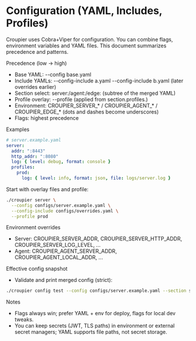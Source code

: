 # Configuration (YAML, Includes, Profiles)

Croupier uses Cobra+Viper for configuration. You can combine flags, environment variables and YAML files. This document summarizes precedence and patterns.

Precedence (low → high)
- Base YAML: --config base.yaml
- Include YAMLs: --config-include a.yaml --config-include b.yaml (later overrides earlier)
- Section select: server:/agent:/edge: (subtree of the merged YAML)
- Profile overlay: --profile <name> (applied from section.profiles.<name>)
- Environment: CROUPIER_SERVER_* / CROUPIER_AGENT_* / CROUPIER_EDGE_* (dots and dashes become underscores)
- Flags: highest precedence

Examples
```yaml
# server.example.yaml
server:
  addr: ":8443"
  http_addr: ":8080"
  log: { level: debug, format: console }
  profiles:
    prod:
      log: { level: info, format: json, file: logs/server.log }
```

Start with overlay files and profile:
```bash
./croupier server \
  --config configs/server.example.yaml \
  --config-include configs/overrides.yaml \
  --profile prod
```

Environment overrides
- Server: CROUPIER_SERVER_ADDR, CROUPIER_SERVER_HTTP_ADDR, CROUPIER_SERVER_LOG_LEVEL, ...
- Agent:  CROUPIER_AGENT_SERVER_ADDR, CROUPIER_AGENT_LOCAL_ADDR, ...

Effective config snapshot
- Validate and print merged config (strict):
```bash
./croupier config test --config configs/server.example.yaml --section server --profile prod
```

Notes
- Flags always win; prefer YAML + env for deploy, flags for local dev tweaks.
- You can keep secrets (JWT, TLS paths) in environment or external secret managers; YAML supports file paths, not secret storage.
